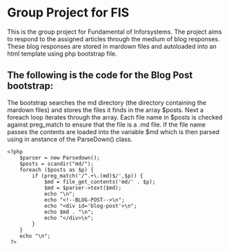 Group Project for FIS
=====================

This is the group project for Fundamental of Inforsystems. The project aims to respond to the assigned articles through the medium of blog responses. These blog responses are stored in mardown files and autoloaded into an html template using php bootstrap file.

## The following is the code for the Blog Post bootstrap:
The bootstrap searches the md directory (the directory containing the mardown files) and stores the files it finds in the array $posts. Next a foreach loop iterates through the array. Each file name in $posts is checked against preg_match to ensure that the file is a .md file. If the file name passes the contents are loaded into the variable $md which is then parsed using in anstance of the ParseDown() class.

```
<?php 
	$parser = new Parsedown();
	$posts = scandir("md/");
	foreach ($posts as $p) {
		if (preg_match('/^.+\.(md)$/',$p)) {
			$md = file_get_contents('md/' . $p);
			$md = $parser->text($md);
			echo "\n";
			echo "<!--BLOG-POST-->\n";
			echo "<div id='blog-post'>\n";
			echo $md . "\n";
			echo "</div>\n";
		}
	}
	echo "\n";
 ?>
```
